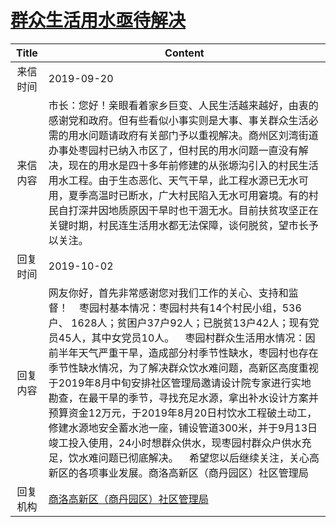# [群众生活用水亟待解决](http://www.shangluo.gov.cn/zmhd/ldxxxx.jsp?urltype=leadermail.LeaderMailContentUrl&wbtreeid=1112&leadermailid=5463)

| Title |                                                                                                                                                                                      Content                                                                                                                                                                                      |
|:-----:|-----------------------------------------------------------------------------------------------------------------------------------------------------------------------------------------------------------------------------------------------------------------------------------------------------------------------------------------------------------------------------------|
| 来信时间  | 2019-09-20                                                                                                                                                                                                                                                                                                                                                                        |
| 来信内容  | 市长：您好！亲眼看着家乡巨变、人民生活越来越好，由衷的感谢党和政府。但有些看似小事实则是大事、事关群众生活必需的用水问题请政府有关部门予以重视解决。商州区刘湾街道办事处枣园村已纳入市区了，但村民的用水问题一直没有解决，现在的用水是四十多年前修建的从张塬沟引入的村民生活用水工程。由于生态恶化、天气干旱，此工程水源已无水可用，夏季高温时已断水，广大村民陷入无水可用窘境。有的村民自打深井因地质原因干旱时也干涸无水。目前扶贫攻坚正在关键时期，村民连生活用水都无法保障，谈何脱贫，望市长予以关注。                                                                                                                             |
| 回复时间  | 2019-10-02                                                                                                                                                                                                                                                                                                                                                                        |
| 回复内容  | 网友你好，首先非常感谢您对我们工作的关心、支持和监督！    枣园村基本情况：枣园村共有14个村民小组，536户、 1628人；贫困户37户92人；已脱贫13户42人；现有党员45人，其中女党员10人。    枣园村群众生活用水情况：因前半年天气严重干旱，造成部分村季节性缺水，枣园村也存在季节性缺水情况，为了解决群众饮水难问题，高新区高度重视于2019年8月中旬安排社区管理局邀请设计院专家进行实地勘查，在最干旱的季节，寻找充足水源，拿出补水设计方案并预算资金12万元，于2019年8月20日村饮水工程破土动工，修建水源地安全蓄水池一座，铺设管道300米，并于9月13日竣工投入使用，24小时想群众供水，现枣园村群众户供水充足，饮水难问题已彻底解决。    希望您以后继续关注，关心高新区的各项事业发展。商洛高新区（商丹园区）社区管理局 |
| 回复机构  | [商洛高新区（商丹园区）社区管理局](../../category/agencies/商洛高新区（商丹园区）社区管理局.md)                                                                                                                                                                                                                                                                                                                   |